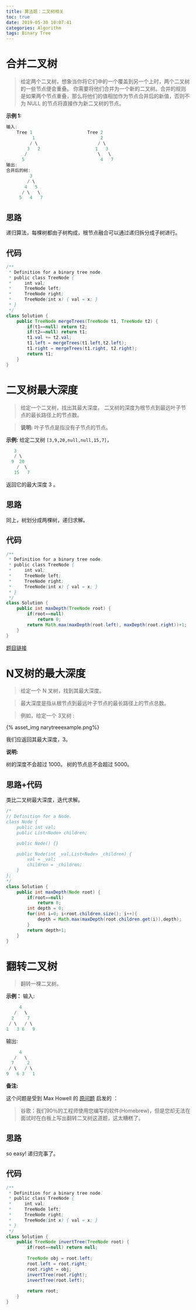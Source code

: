 ```yaml
---
title: 算法题：二叉树相关
toc: true
date: 2019-05-30 10:07:41
categories: Algorithm
tags: Binary Tree
---
```


# 合并二叉树 

>给定两个二叉树，想象当你将它们中的一个覆盖到另一个上时，两个二叉树的一些节点便会重叠。
>你需要将他们合并为一个新的二叉树。合并的规则是如果两个节点重叠，那么将他们的值相加作为节点合并后的新值，否则不为 NULL 的节点将直接作为新二叉树的节点。

**示例 1:**

```java
输入: 
	Tree 1                     Tree 2                  
          1                         2                             
         / \                       / \                            
        3   2                     1   3                        
       /                           \   \                      
      5                             4   7                  
输出: 
合并后的树:
	     3
	    / \
	   4   5
	  / \   \ 
	 5   4   7
```

## 思路

递归算法，每棵树都由子树构成，根节点融合可以通过递归拆分成子树进行。

## 代码
```JAVA
/**
 * Definition for a binary tree node.
 * public class TreeNode {
 *     int val;
 *     TreeNode left;
 *     TreeNode right;
 *     TreeNode(int x) { val = x; }
 * }
 */
class Solution {
    public TreeNode mergeTrees(TreeNode t1, TreeNode t2) {
        if(t1==null) return t2;
        if(t2==null) return t1;
        t1.val += t2.val;
        t1.left = mergeTrees(t1.left,t2.left);
        t1.right = mergeTrees(t1.right, t2.right);
        return t1;
    }
}
```

# 二叉树最大深度

>给定一个二叉树，找出其最大深度。
>二叉树的深度为根节点到最远叶子节点的最长路径上的节点数。

>**说明:** 叶子节点是指没有子节点的节点。

**示例:**
给定二叉树 `[3,9,20,null,null,15,7]`，
```java
   3
   / \
  9  20
    /  \
   15   7
```
返回它的最大深度 3 。

## 思路

同上，树划分成两棵树，递归求解。

## 代码

```java
/**
 * Definition for a binary tree node.
 * public class TreeNode {
 *     int val;
 *     TreeNode left;
 *     TreeNode right;
 *     TreeNode(int x) { val = x; }
 * }
 */
class Solution {
    public int maxDepth(TreeNode root) {
        if(root==null) 
            return 0;
        return Math.max(maxDepth(root.left), maxDepth(root.right))+1;
    }
}
```
[题目链接](https://leetcode-cn.com/problems/maximum-depth-of-binary-tree/)


# N叉树的最大深度

>给定一个 N 叉树，找到其最大深度。

>最大深度是指从根节点到最远叶子节点的最长路径上的节点总数。

>例如，给定一个 3叉树 :

{% asset_img  narytreeexample.png%}

我们应返回其最大深度，3。

**说明:**

树的深度不会超过 1000。
树的节点总不会超过 5000。

## 思路+代码

类比二叉树最大深度，迭代求解。

```java
/*
// Definition for a Node.
class Node {
    public int val;
    public List<Node> children;

    public Node() {}

    public Node(int _val,List<Node> _children) {
        val = _val;
        children = _children;
    }
};
*/
class Solution {
    public int maxDepth(Node root) {
        if(root==null)
            return 0;
        int depth = 0;
        for(int i=0; i<root.children.size(); i++){
            depth = Math.max(maxDepth(root.children.get(i)),depth);
        }
        return depth+1;
    }
}
```
# 翻转二叉树

>翻转一棵二叉树。

**示例：**
输入:
```java
     4
   /   \
  2     7
 / \   / \
1   3 6   9
```

输出:
```java
     4
   /   \
  7     2
 / \   / \
9   6 3   1
```

**备注:**

这个问题是受到 Max Howell 的 [原问题](https://www.zhihu.com/question/31202353) 启发的 ：
>谷歌：我们90％的工程师使用您编写的软件(Homebrew)，但是您却无法在面试时在白板上写出翻转二叉树这道题，这太糟糕了。

## 思路

so easy! 递归完事了。

## 代码

```java
/**
 * Definition for a binary tree node.
 * public class TreeNode {
 *     int val;
 *     TreeNode left;
 *     TreeNode right;
 *     TreeNode(int x) { val = x; }
 * }
 */
class Solution {
    public TreeNode invertTree(TreeNode root) {
        if(root==null) return null;
        
        TreeNode obj = root.left;
        root.left = root.right;
        root.right = obj;   
        invertTree(root.right);
        invertTree(root.left);
        
        return root;
    }
}
```

